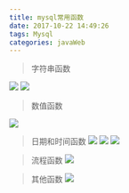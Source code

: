 ```yaml
---
title: mysql常用函数
date: 2017-10-22 14:49:26
tags: Mysql
categories: javaWeb
---
```

>字符串函数

![](http://ww1.sinaimg.cn/large/005Y4715gy1fknl8qniv3j30lx08kjv8.jpg)
![](http://ww1.sinaimg.cn/large/005Y4715gy1fknl9mx47gj30ls05utao.jpg)

>数值函数

![](http://ww1.sinaimg.cn/large/005Y4715gy1fknlaqlm92j30mr07utbn.jpg)

>日期和时间函数
![](http://ww1.sinaimg.cn/large/005Y4715gy1fknld309afj30mf0d779d.jpg)
![](http://ww1.sinaimg.cn/large/005Y4715gy1fknlg8ucetj30mk0nsn6h.jpg)
![](http://ww1.sinaimg.cn/large/005Y4715gy1fknljk3n5mj30m90c5q77.jpg)

> 流程函数
![](http://ww1.sinaimg.cn/large/005Y4715gy1fknlmfz4vdj30mb05iwh0.jpg)

> 其他函数
![](http://ww1.sinaimg.cn/large/005Y4715gy1fknlrcm5j4j30mf07m77b.jpg)